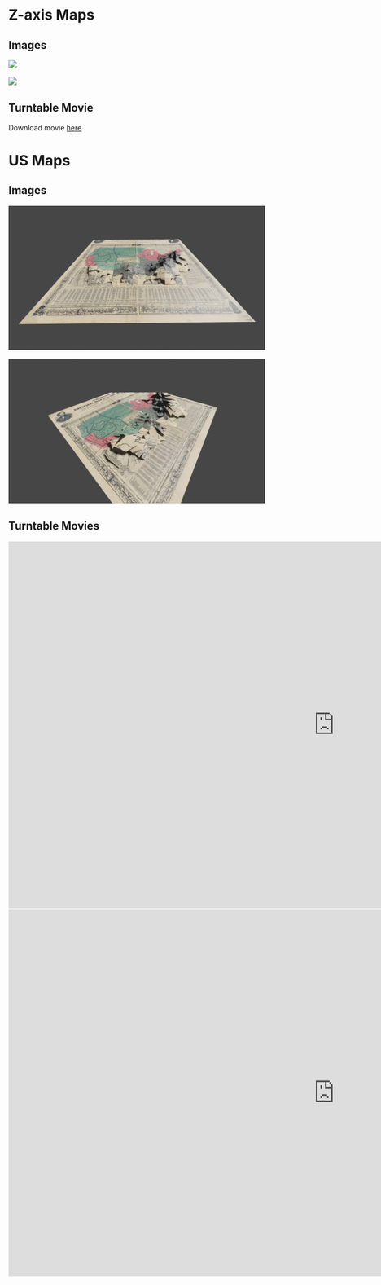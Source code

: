 # Z-axis Maps

## Images

![](assets/zaxis-nightwood-image-1.png)

![](assets/zaxis-nightwood-image-2.png)

## Turntable Movie

Download movie [here](assets/zaxis-nightwood-turntable.mov)

# US Maps

## Images

![](assets/zelection.png)

![](assets/zelection2.png)

## Turntable Movies

<iframe height="720" width="1280" allowfullscreen frameborder=0 src="https://echo360.ca/media/8c56d677-5f9f-4c53-b4f0-6792e78f89c7/public?autoplay=false&automute=false"></iframe>

<iframe height="720" width="1280" allowfullscreen frameborder=0 src="https://echo360.ca/media/40ae0f9d-5ad1-4e72-9ad4-7ee58af044ef/public?autoplay=false&automute=false"></iframe>
